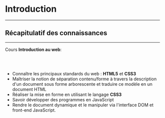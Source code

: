 # Introduction

---

<Breadcrumbs />

## Récapitulatif des connaissances
<Hr />

<mdi-arrow-right-thin /> Cours **Introduction au web**:

<br />
<br />

<v-clicks>

* Connaître les principaux standards du web : **HTML5** et **CSS3**
* Maîtriser la notion de séparation contenu/forme à travers la description d'un document sous forme arborescente et traduire ce modèle en un document HTML
* Réaliser la mise en forme en utilisant le langage **CSS3**
* Savoir développer des programmes en JavaScript
* Rendre le document dynamique et le manipuler via l'interface DOM et front-end JavaScript.
</v-clicks>